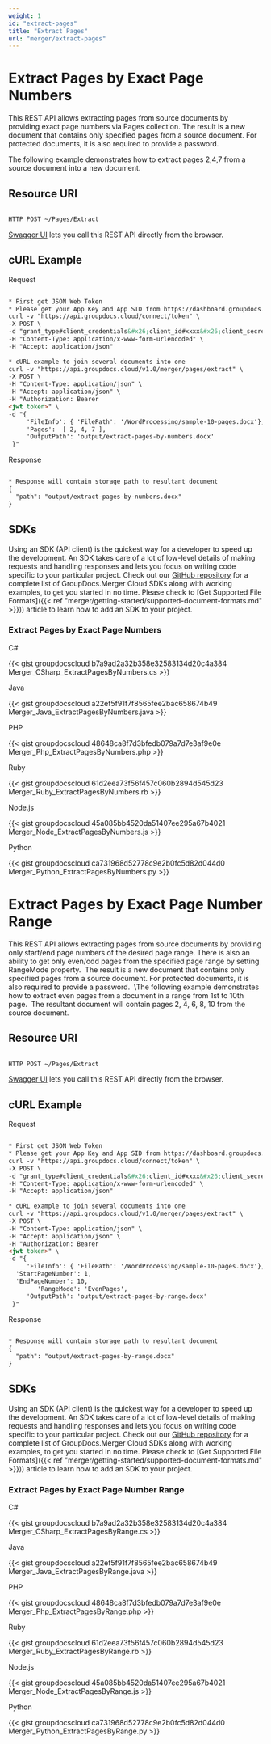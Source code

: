 ```yaml
---
weight: 1
id: "extract-pages"
title: "Extract Pages"
url: "merger/extract-pages"
---
```







# Extract Pages by Exact Page Numbers #

This REST API allows extracting pages from source documents by providing exact page numbers via Pages collection. The result is a new document that contains only specified pages from a source document. For protected documents, it is also required to provide a password. 

The following example demonstrates how to extract pages 2,4,7 from a source document into a new document.

## Resource URI ##

```html 

HTTP POST ~/Pages/Extract

 ```

[Swagger UI](https://apireference.groupdocs.cloud/merger/#/Pages/Extract) lets you call this REST API directly from the browser.  

## cURL Example ##

 Request
```html 

* First get JSON Web Token
* Please get your App Key and App SID from https://dashboard.groupdocs.cloud/#/apps. Kindly place App Key in "client_secret" and App SID in "client_id" argument.
curl -v "https://api.groupdocs.cloud/connect/token" \
-X POST \
-d "grant_type#client_credentials&#x26;client_id#xxxx&#x26;client_secret#xxxx" \
-H "Content-Type: application/x-www-form-urlencoded" \
-H "Accept: application/json"
 
* cURL example to join several documents into one
curl -v "https://api.groupdocs.cloud/v1.0/merger/pages/extract" \
-X POST \
-H "Content-Type: application/json" \
-H "Accept: application/json" \
-H "Authorization: Bearer 
<jwt token>" \ 
-d "{    
     'FileInfo': { 'FilePath': '/WordProcessing/sample-10-pages.docx'},
     'Pages':  [ 2, 4, 7 ], 
     'OutputPath': 'output/extract-pages-by-numbers.docx'
 }"
 ```


 Response
```html 

* Response will contain storage path to resultant document
{
  "path": "output/extract-pages-by-numbers.docx"
}
 ```


## SDKs ##

Using an SDK (API client) is the quickest way for a developer to speed up the development. An SDK takes care of a lot of low-level details of making requests and handling responses and lets you focus on writing code specific to your particular project. Check out our [GitHub repository](https://github.com/groupdocs-merger-cloud) for a complete list of GroupDocs.Merger Cloud SDKs along with working examples, to get you started in no time. Please check to [Get Supported File Formats]({{< ref "merger/getting-started/supported-document-formats.md" >}})) article to learn how to add an SDK to your project.

### Extract Pages by Exact Page Numbers ###


 C#

{{< gist groupdocscloud b7a9ad2a32b358e32583134d20c4a384 Merger_CSharp_ExtractPagesByNumbers.cs >}}




 Java

{{< gist groupdocscloud a22ef5f91f7f8565fee2bac658674b49 Merger_Java_ExtractPagesByNumbers.java >}}




 PHP

{{< gist groupdocscloud 48648ca8f7d3bfedb079a7d7e3af9e0e Merger_Php_ExtractPagesByNumbers.php >}}




 Ruby

{{< gist groupdocscloud 61d2eea73f56f457c060b2894d545d23 Merger_Ruby_ExtractPagesByNumbers.rb >}}




 Node.js

{{< gist groupdocscloud 45a085bb4520da51407ee295a67b4021 Merger_Node_ExtractPagesByNumbers.js >}}




 Python

{{< gist groupdocscloud ca731968d52778c9e2b0fc5d82d044d0 Merger_Python_ExtractPagesByNumbers.py >}}







# Extract Pages by Exact Page Number Range #

This REST API allows extracting pages from source documents by providing only start/end page numbers of the desired page range. There is also an ability to get only even/odd pages from the specified page range by setting RangeMode property. 
The result is a new document that contains only specified pages from a source document. For protected documents, it is also required to provide a password. 
\\The following example demonstrates how to extract even pages from a document in a range from 1st to 10th page. 
The resultant document will contain pages 2, 4, 6, 8, 10 from the source document.

## Resource URI ##

```html 

HTTP POST ~/Pages/Extract

 ```

[Swagger UI](https://apireference.groupdocs.cloud/merger/#/Pages/Extract) lets you call this REST API directly from the browser.  

## cURL Example ##



 Request

```html 

* First get JSON Web Token
* Please get your App Key and App SID from https://dashboard.groupdocs.cloud/#/apps. Kindly place App Key in "client_secret" and App SID in "client_id" argument.
curl -v "https://api.groupdocs.cloud/connect/token" \
-X POST \
-d "grant_type#client_credentials&#x26;client_id#xxxx&#x26;client_secret#xxxx" \
-H "Content-Type: application/x-www-form-urlencoded" \
-H "Accept: application/json"
 
* cURL example to join several documents into one
curl -v "https://api.groupdocs.cloud/v1.0/merger/pages/extract" \
-X POST \
-H "Content-Type: application/json" \
-H "Accept: application/json" \
-H "Authorization: Bearer 
<jwt token>" \ 
-d "{    
     'FileInfo': { 'FilePath': '/WordProcessing/sample-10-pages.docx'},
  'StartPageNumber': 1,
  'EndPageNumber': 10,
        'RangeMode': 'EvenPages',
     'OutputPath': 'output/extract-pages-by-range.docx'
 }"
 ```


 Response

```html 

* Response will contain storage path to resultant document
{
  "path": "output/extract-pages-by-range.docx"
}
 ```




## SDKs ##

Using an SDK (API client) is the quickest way for a developer to speed up the development. An SDK takes care of a lot of low-level details of making requests and handling responses and lets you focus on writing code specific to your particular project. Check out our [GitHub repository](https://github.com/groupdocs-merger-cloud) for a complete list of GroupDocs.Merger Cloud SDKs along with working examples, to get you started in no time. Please check to [Get Supported File Formats]({{< ref "merger/getting-started/supported-document-formats.md" >}})) article to learn how to add an SDK to your project.

### Extract Pages by Exact Page Number Range ###


 C#

{{< gist groupdocscloud b7a9ad2a32b358e32583134d20c4a384 Merger_CSharp_ExtractPagesByRange.cs >}}




 Java

{{< gist groupdocscloud a22ef5f91f7f8565fee2bac658674b49 Merger_Java_ExtractPagesByRange.java >}}




 PHP

{{< gist groupdocscloud 48648ca8f7d3bfedb079a7d7e3af9e0e Merger_Php_ExtractPagesByRange.php >}}




 Ruby

{{< gist groupdocscloud 61d2eea73f56f457c060b2894d545d23 Merger_Ruby_ExtractPagesByRange.rb >}}




 Node.js

{{< gist groupdocscloud 45a085bb4520da51407ee295a67b4021 Merger_Node_ExtractPagesByRange.js >}}




 Python

{{< gist groupdocscloud ca731968d52778c9e2b0fc5d82d044d0 Merger_Python_ExtractPagesByRange.py >}}





